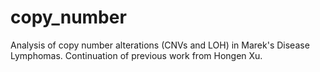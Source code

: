 # copy_number
Analysis of copy number alterations (CNVs and LOH) in Marek's Disease Lymphomas. Continuation of previous work from Hongen Xu.
